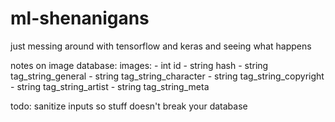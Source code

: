 # ml-shenanigans

just messing around with tensorflow and keras and seeing what happens

notes on image database:
images:
    - int id
    - string hash
    - string tag_string_general
    - string tag_string_character
    - string tag_string_copyright
    - string tag_string_artist
    - string tag_string_meta

todo: sanitize inputs so stuff doesn't break your database
